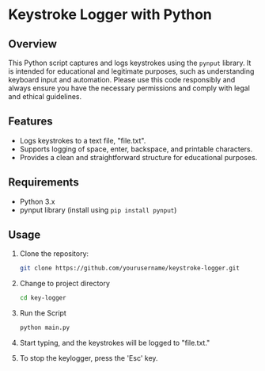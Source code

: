 # Keystroke Logger with Python

## Overview

This Python script captures and logs keystrokes using the `pynput` library. It is intended for educational and legitimate purposes, such as understanding keyboard input and automation. Please use this code responsibly and always ensure you have the necessary permissions and comply with legal and ethical guidelines.

## Features

- Logs keystrokes to a text file, "file.txt".
- Supports logging of space, enter, backspace, and printable characters.
- Provides a clean and straightforward structure for educational purposes.

## Requirements

- Python 3.x
- pynput library (install using `pip install pynput`)

## Usage

1. Clone the repository:

   ```bash
   git clone https://github.com/yourusername/keystroke-logger.git

2. Change to project directory
   ```bash
   cd key-logger

3. Run the Script
   ```bash
   python main.py

4. Start typing, and the keystrokes will be logged to "file.txt."

5. To stop the keylogger, press the 'Esc' key.
